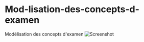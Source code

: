 # Mod-lisation-des-concepts-d-examen
Modélisation des concepts d'examen
![Screenshot](concepetion.png)
